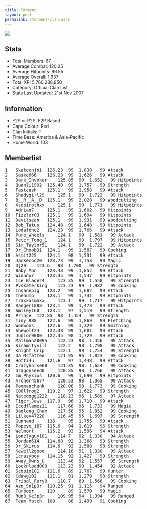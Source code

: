 ```yaml
---
title: Torment
layout: post
permalink: /torment-clan-osrs
---
```


![](https://i.imgur.com/rzq7JkK.png)

## Stats

- Total Members: 67
- Average Combat: 120.25
- Average Hitpoints: 96.55
- Average Overall: 1,637
- Total XP: 5,760,238,850
- Category: Official Clan List
- Stats Last Updated: 21st Nov 2007

	
## Information

- F2P or P2P: F2P Based
- Cape Colour: Red
- Clan Initials: T
- Time Base: America & Asia-Pacific
- Home World: 103

## Memberlist

<pre>
1 	Skateenjoi 	126.23 	99 	1,838 	99 Attack	
2 	Saske666 	126.23 	99 	1,626 	99 Attack	
3 	Dark_Invoker 	125.85 	99 	1,652 	99 Hitpoints	
4 	Quanli1992 	125.48 	99 	1,757 	99 Strength	
5 	Fastcash 	125.1 	99 	1,958 	99 Attack	
6 	Shadygirl29 	125.1 	99 	1,722 	99 Hitpoints	
7 	B__R__A__D 	125.1 	99 	2,028 	99 Woodcutting	
8 	Xsepirothxx 	125.1 	99 	1,771 	99 Hitpoints	
9 	Adrian7 	125.1 	99 	1,602 	99 Hitpoints	
10 	Fizzler03 	125.1 	99 	1,694 	99 Hitpoints	
11 	Devilsean 	125.1 	99 	1,931 	99 Woodcutting	
12 	Bob_Tatus 	124.48 	99 	1,648 	99 Hitpoints	
13 	Lodafone2 	124.23 	99 	1,766 	99 Attack	
14 	Pure_Wheels 	124.1 	99 	1,581 	99 Attack	
15 	Peter_Tong_1 	124.1 	99 	1,797 	99 Hitpoints	
16 	Sir_Taylor51 	124.1 	99 	1,722 	99 Attack	
17 	Dr_Choob31 	124.1 	99 	1,587 	99 Cooking	
18 	Asmit225 	124.1 	98 	1,531 	99 Attack	
19 	Jackeroo20 	123.73 	99 	1,753 	99 Magic	
20 	Dj29 	123.6 	98 	1,700 	99 Strength	
21 	Baby_Mon 	123.48 	99 	1,852 	99 Attack	
22 	Winnnor 	123.35 	99 	1,547 	99 Hitpoints	
23 	Ice_Blade24 	123.35 	99 	1,558 	99 Strength	
24 	Pvskaterking 	123.23 	99 	1,982 	99 Cooking	
25 	Insanepig 	123.2 	99 	1,682 	99 Attack	
26 	Thehump 	123.1 	99 	1,731 	99 Hitpoints	
27 	Traxxasmaxx 	123.1 	99 	1,717 	99 Hitpoints	
28 	Ranger1888 	123.1 	99 	1,473 	99 Attack	
29 	Smiley160 	123.1 	97 	1,519 	99 Strength	
30 	Prince 	122.85 	98 	1,454 	99 Strength	
31 	Tiny_888 	122.6 	99 	1,869 	99 Fletching	
32 	Wonwons 	122.6 	99 	1,329 	99 Smithing	
33 	Shewolf24 	122.38 	99 	1,601 	99 Attack	
34 	Junior9000 	122.35 	98 	1,729 	99 Attack	
35 	Mailman20095 	122.23 	98 	1,456 	99 Attack	
36 	Siramityvill 	122.2 	98 	1,798 	99 Attack	
37 	Knight_Crip 	122.1 	99 	1,754 	99 Strength	
38 	Da_Mcfatted 	121.95 	96 	1,823 	99 Cooking	
39 	Hotti4u 	121.6 	97 	1,448 	99 Attack	
40 	Crazyhorse68 	121.35 	98 	1,654 	99 Cooking	
41 	Dragonseed0 	120.85 	98 	1,766 	99 Attack	
42 	Im_Phyxius 	120.6 	99 	1,690 	99 Hitpoints	
43 	Archer45677 	120.53 	98 	1,365 	99 Attack	
44 	Poomanchunk 	120.08 	98 	1,773 	99 Cooking	
45 	C00lfrog2 	119.2 	97 	1,622 	99 Strength	
46 	Natedogg1222 	118.23 	96 	1,589 	97 Attack	
47 	Tiger_Jaws 	117.9 	96 	1,710 	99 Attack	
48 	Icedflamez21 	117.68 	96 	1,733 	99 Magic	
49 	Daolong_Cham 	117.58 	95 	1,852 	99 Cooking	
50 	Lilkev47220 	116.45 	95 	1,697 	99 Strength	
51 	Gunhand 	116 	95 	1,755 	99 Attack	
52 	Popeye_187 	115.6 	94 	1,619 	96 Strength	
53 	Welmort 	115.2 	93 	1,596 	94 Attack	
54 	Lonelyguy101 	114.7 	92 	1,330 	94 Attack	
55 	Jordan614 	114.68 	92 	1,366 	93 Strength	
56 	Dr_Skirus 	114.6 	93 	1,588 	98 Strength	
57 	Kewell2good 	114.18 	91 	1,330 	99 Attack	
58 	1crazyboy 	114.15 	92 	1,427 	99 Strength	
59 	Away_0wns_U 	113.48 	92 	1,557 	95 Strength	
60 	Locknload000 	113.23 	90 	1,454 	92 Attack	
61 	Scopio101 	111.6 	89 	1,767 	99 Hunter	
62 	Cdawg102 	111.1 	91 	1,279 	98 Strength	
63 	Tribal_Fury0 	110.7 	89 	1,568 	99 Cooking	
64 	Azn_Sn1p3r 	110.25 	91 	1,115 	94 Ranged	
65 	Turboer 	110 	89 	1,570 	99 Magic	
66 	Run3_Ke3p3r 	109.95 	94 	1,394 	99 Ranged	
67 	Team_Match 	109 	88 	1,499 	91 Cooking
</pre>
